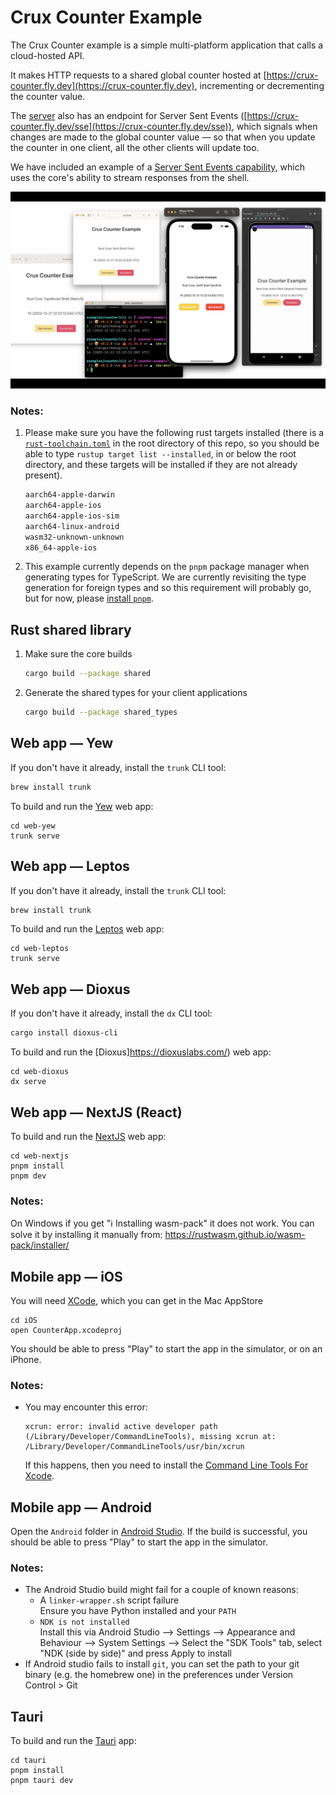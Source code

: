 # Crux Counter Example

The Crux Counter example is a simple multi-platform application that calls a
cloud-hosted API.

It makes HTTP requests to a shared global counter hosted at
[https://crux-counter.fly.dev](https://crux-counter.fly.dev), incrementing or
decrementing the counter value.

The [server](./server/) also has an endpoint for Server Sent Events
([https://crux-counter.fly.dev/sse](https://crux-counter.fly.dev/sse)), which
signals when changes are made to the global counter value — so that when you
update the counter in one client, all the other clients will update too.

We have included an example of a
[Server Sent Events capability](./shared/src/capabilities/sse.rs), which uses
the core's ability to stream responses from the shell.

![screenshots](./counter.webp)

### Notes:

1. Please make sure you have the following rust targets installed (there is a
   [`rust-toolchain.toml`](../../rust-toolchain.toml) in the root directory of
   this repo, so you should be able to type `rustup target list --installed`, in
   or below the root directory, and these targets will be installed if they are
   not already present).

   ```txt
   aarch64-apple-darwin
   aarch64-apple-ios
   aarch64-apple-ios-sim
   aarch64-linux-android
   wasm32-unknown-unknown
   x86_64-apple-ios
   ```

2. This example currently depends on the `pnpm` package manager when generating
   types for TypeScript. We are currently revisiting the type generation for
   foreign types and so this requirement will probably go, but for now, please
   [install `pnpm`](https://pnpm.io/installation).

## Rust shared library

1. Make sure the core builds

   ```sh
   cargo build --package shared
   ```

2. Generate the shared types for your client applications

   ```sh
   cargo build --package shared_types
   ```

## Web app — Yew

If you don't have it already, install the `trunk` CLI tool:

```sh
brew install trunk
```

To build and run the [Yew](https://yew.rs/) web app:

```
cd web-yew
trunk serve
```

## Web app — Leptos

If you don't have it already, install the `trunk` CLI tool:

```sh
brew install trunk
```

To build and run the [Leptos](https://leptos.dev/) web app:

```
cd web-leptos
trunk serve
```

## Web app — Dioxus

If you don't have it already, install the `dx` CLI tool:

```sh
cargo install dioxus-cli
```

To build and run the [Dioxus]https://dioxuslabs.com/) web app:

```
cd web-dioxus
dx serve
```

## Web app — NextJS (React)

To build and run the [NextJS](https://nextjs.org/) web app:

```
cd web-nextjs
pnpm install
pnpm dev
```

### Notes:

On Windows if you get "ℹ️ Installing wasm-pack" it does not work. You can solve
it by installing it manually from:
https://rustwasm.github.io/wasm-pack/installer/

## Mobile app — iOS

You will need [XCode](https://developer.apple.com/xcode/), which you can get in
the Mac AppStore

```
cd iOS
open CounterApp.xcodeproj
```

You should be able to press "Play" to start the app in the simulator, or on an
iPhone.

### Notes:

- You may encounter this error:

  ```
  xcrun: error: invalid active developer path (/Library/Developer/CommandLineTools), missing xcrun at: /Library/Developer/CommandLineTools/usr/bin/xcrun
  ```

  If this happens, then you need to install the
  [Command Line Tools For Xcode](https://developer.apple.com/download/all/).

## Mobile app — Android

Open the `Android` folder in
[Android Studio](https://developer.android.com/studio/). If the build is
successful, you should be able to press "Play" to start the app in the
simulator.

### Notes:

- The Android Studio build might fail for a couple of known reasons:
  - A `linker-wrapper.sh` script failure<br>Ensure you have Python installed and
    your `PATH`
  - `NDK is not installed`<br>Install this via Android Studio --> Settings -->
    Appearance and Behaviour --> System Settings --> Select the "SDK Tools" tab,
    select "NDK (side by side)" and press Apply to install
- If Android studio fails to install `git`, you can set the path to your git
  binary (e.g. the homebrew one) in the preferences under Version Control > Git

## Tauri

To build and run the [Tauri](https://tauri.app/) app:

```
cd tauri
pnpm install
pnpm tauri dev
```
